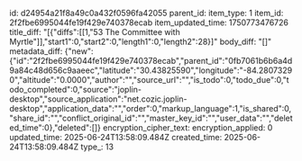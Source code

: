 id: d24954a21f8a49c0a432f0596fa42055
parent_id: 
item_type: 1
item_id: 2f2fbe6995044fe19f429e740378ecab
item_updated_time: 1750773476726
title_diff: "[{\"diffs\":[[1,\"53 The Committee with Myrtle\"]],\"start1\":0,\"start2\":0,\"length1\":0,\"length2\":28}]"
body_diff: "[]"
metadata_diff: {"new":{"id":"2f2fbe6995044fe19f429e740378ecab","parent_id":"0fb7061b6b6a4d9a84c48d656c9aaeec","latitude":"30.43825590","longitude":"-84.28073290","altitude":"0.0000","author":"","source_url":"","is_todo":0,"todo_due":0,"todo_completed":0,"source":"joplin-desktop","source_application":"net.cozic.joplin-desktop","application_data":"","order":0,"markup_language":1,"is_shared":0,"share_id":"","conflict_original_id":"","master_key_id":"","user_data":"","deleted_time":0},"deleted":[]}
encryption_cipher_text: 
encryption_applied: 0
updated_time: 2025-06-24T13:58:09.484Z
created_time: 2025-06-24T13:58:09.484Z
type_: 13